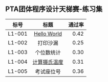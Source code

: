 ## PTA团体程序设计天梯赛-练习集

标号|标题|通过率
---|:--:|---:
L1-001|[Hello World](https://github.com/Rtx8080Ti/Hi-C/blob/master/C%E4%BD%9C%E4%B8%9A/PTA/L1-001%20Hello%20World.c)|0.42
L1-002|打印沙漏|0.25
L1-003|个位数统计|	0.30
L1-004|[计算摄氏温度](https://github.com/Rtx8080Ti/Hi-C/blob/master/C%E4%BD%9C%E4%B8%9A/PTA/L1-004%20%E8%AE%A1%E7%AE%97%E6%91%84%E6%B0%8F%E6%B8%A9%E5%BA%A6.c)|0.31
L1-005|考试座位号|0.36
